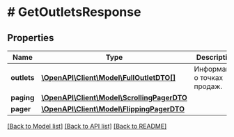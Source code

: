 # # GetOutletsResponse

## Properties

Name | Type | Description | Notes
------------ | ------------- | ------------- | -------------
**outlets** | [**\OpenAPI\Client\Model\FullOutletDTO[]**](FullOutletDTO.md) | Информация о точках продаж. | [optional]
**paging** | [**\OpenAPI\Client\Model\ScrollingPagerDTO**](ScrollingPagerDTO.md) |  | [optional]
**pager** | [**\OpenAPI\Client\Model\FlippingPagerDTO**](FlippingPagerDTO.md) |  | [optional]

[[Back to Model list]](../../README.md#models) [[Back to API list]](../../README.md#endpoints) [[Back to README]](../../README.md)
